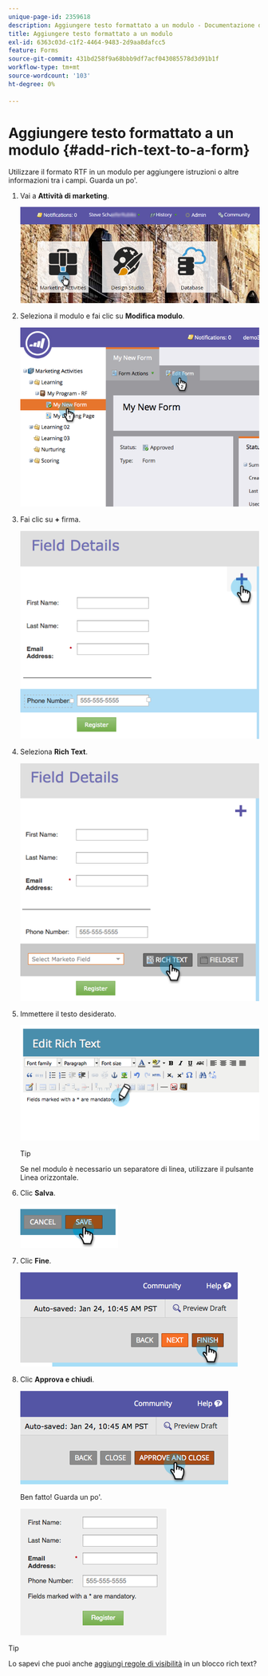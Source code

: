 ```yaml
---
unique-page-id: 2359618
description: Aggiungere testo formattato a un modulo - Documentazione di Marketo - Documentazione del prodotto
title: Aggiungere testo formattato a un modulo
exl-id: 6363c03d-c1f2-4464-9483-2d9aa8dafcc5
feature: Forms
source-git-commit: 431bd258f9a68bbb9df7acf043085578d3d91b1f
workflow-type: tm+mt
source-wordcount: '103'
ht-degree: 0%

---
```


# Aggiungere testo formattato a un modulo {#add-rich-text-to-a-form}

Utilizzare il formato RTF in un modulo per aggiungere istruzioni o altre informazioni tra i campi. Guarda un po&#39;.

1. Vai a **Attività di marketing**.

   ![](assets/login-marketing-activities-2.png)

1. Seleziona il modulo e fai clic su **Modifica modulo**.

   ![](assets/image2014-9-15-16-3a46-3a7.png)

1. Fai clic su **+** firma.

   ![](assets/image2014-9-15-16-3a46-3a43.png)

1. Seleziona **Rich Text**.

   ![](assets/image2014-9-15-16-3a47-3a9.png)

1. Immettere il testo desiderato.

   ![](assets/image2014-9-15-16-3a47-3a20.png)

   >[!TIP]
   >
   >Se nel modulo è necessario un separatore di linea, utilizzare il pulsante Linea orizzontale.

1. Clic **Salva**.

   ![](assets/image2014-9-15-16-3a48-3a18.png)

1. Clic **Fine**.

   ![](assets/image2014-9-15-16-3a48-3a36.png)

1. Clic **Approva e chiudi**.

   ![](assets/image2014-9-15-16-3a48-3a51.png)

   Ben fatto! Guarda un po&#39;.

   ![](assets/image2014-9-15-16-3a48-3a58.png)

>[!TIP]
>
>Lo sapevi che puoi anche [aggiungi regole di visibilità](/help/marketo/product-docs/demand-generation/forms/form-fields/dynamically-toggle-visibility-of-a-form-field.md) in un blocco rich text?
